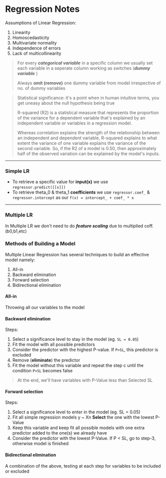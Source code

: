 # Regression Notes

Assumptions of Linear Regression:
1. Linearity
2. Homoscedasticity
3. Multivariate normality
4. Independence of errors
5. Lack of multicollinearity
    
> For every ***categorical variable*** in a specific column we usually set each variable 
in a seperate column working as switches (***dummy variable*** ) 
>
> Always __omit (remove)__ one dummy variable from model irrespective of no. of dummy 
> variables 

> Statistical significance: it's a point when in human intuitive terms, you get uneasy about the 
> null hypothesis being true
>
> R-squared (R2) is a statistical measure that represents the proportion of the variance for 
> a dependent variable that's explained by an independent variable or variables in a regression model. 
> 
> Whereas correlation explains the strength of the relationship between an independent and dependent variable, R-squared explains to what extent the variance of one variable explains the variance of the second variable. So, if the R2 of a model is 0.50, 
> then approximately half of the observed variation can be explained by the model's inputs.

*** 



### Simple LR
- To retrieve a specific value for **input(x)** we use `regressor.predict([[x]])`
- To retrieve theta_0 & theta_1 __coefficients__ we use `regressor.coef_` & `regressor.intercept`
as our `f(x) = intercept_ + coef_ * x`

***
### Multiple LR
In Multiple LR we don't need to do ***feature scaling*** due to multiplied coff. (b0,b1,etc)

### Methods of Building a Model
Multiple Linear Regression has several techniques to build an effective model namely:

1. All-in 
2. Backward elimination 
3. Forward selection
4. Bidirectional elimination

#### All-in
Throwing all our variables to the model

#### Backward elimination 
Steps:
1. Select a significance level to stay in the model (eg. `SL = 0.05`)
2. Fit the model with all possible predictors
3. Consider the predictor with the highest P-value. If `P>SL`, this predictor is excluded
4. Remove (**eliminate**) the predictor
5. Fit the model without this variable and repeat the step c until the condition `P>SL` 
becomes false 
> At the end, we'll have variables with P-Value less than Selected SL

#### Forward selection
Steps:
1. Select a significance level to enter in the model (eg. SL = 0.05)
2. Fit all simple regression models y ~ Xn **Select** the one with the lowest P-Value
3. Keep this variable and keep fit all possible models with one extra predictor added to the 
one(s) we already have 
4. Consider the predictor with the lowest P-Value. If P < SL, go to step-3, otherwise model is finished

#### Bidirectional elimination
A combination of the above, testing at each step for variables to be included or excluded

